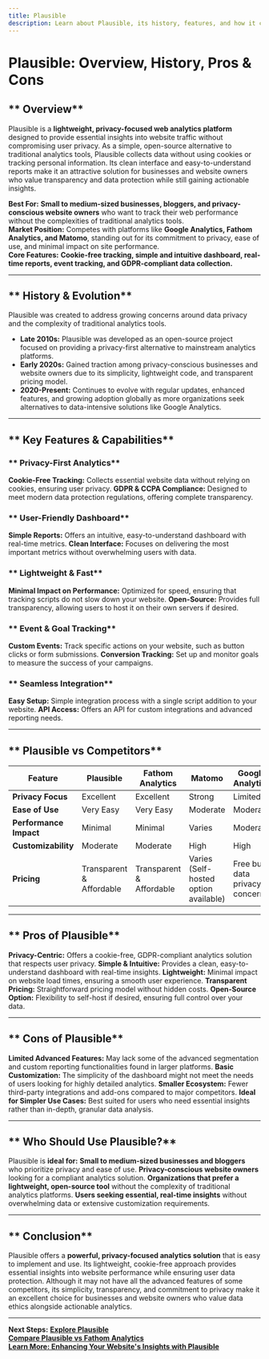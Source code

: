```yaml
---
title: Plausible
description: Learn about Plausible, its history, features, and how it compares to other privacy-focused analytics platforms.
---
```


# **Plausible: Overview, History, Pros & Cons**

## ** Overview**  
Plausible is a **lightweight, privacy-focused web analytics platform** designed to provide essential insights into website traffic without compromising user privacy. As a simple, open-source alternative to traditional analytics tools, Plausible collects data without using cookies or tracking personal information. Its clean interface and easy-to-understand reports make it an attractive solution for businesses and website owners who value transparency and data protection while still gaining actionable insights.

 **Best For:** **Small to medium-sized businesses, bloggers, and privacy-conscious website owners** who want to track their web performance without the complexities of traditional analytics tools.  
 **Market Position:** Competes with platforms like **Google Analytics, Fathom Analytics, and Matomo**, standing out for its commitment to privacy, ease of use, and minimal impact on site performance.  
 **Core Features:** **Cookie-free tracking, simple and intuitive dashboard, real-time reports, event tracking, and GDPR-compliant data collection.**

---

## ** History & Evolution**  
Plausible was created to address growing concerns around data privacy and the complexity of traditional analytics tools.

- **Late 2010s:** Plausible was developed as an open-source project focused on providing a privacy-first alternative to mainstream analytics platforms.
- **Early 2020s:** Gained traction among privacy-conscious businesses and website owners due to its simplicity, lightweight code, and transparent pricing model.
- **2020-Present:** Continues to evolve with regular updates, enhanced features, and growing adoption globally as more organizations seek alternatives to data-intensive solutions like Google Analytics.

---

## ** Key Features & Capabilities**

### ** Privacy-First Analytics**
 **Cookie-Free Tracking:** Collects essential website data without relying on cookies, ensuring user privacy.
 **GDPR & CCPA Compliance:** Designed to meet modern data protection regulations, offering complete transparency.

### ** User-Friendly Dashboard**
 **Simple Reports:** Offers an intuitive, easy-to-understand dashboard with real-time metrics.
 **Clean Interface:** Focuses on delivering the most important metrics without overwhelming users with data.

### ** Lightweight & Fast**
 **Minimal Impact on Performance:** Optimized for speed, ensuring that tracking scripts do not slow down your website.
 **Open-Source:** Provides full transparency, allowing users to host it on their own servers if desired.

### ** Event & Goal Tracking**
 **Custom Events:** Track specific actions on your website, such as button clicks or form submissions.
 **Conversion Tracking:** Set up and monitor goals to measure the success of your campaigns.

### ** Seamless Integration**
 **Easy Setup:** Simple integration process with a single script addition to your website.
 **API Access:** Offers an API for custom integrations and advanced reporting needs.

---

## ** Plausible vs Competitors**

| Feature                      | Plausible        | Fathom Analytics   | Matomo             | Google Analytics  |
|------------------------------|------------------|--------------------|--------------------|-------------------|
| **Privacy Focus**            |  Excellent     |  Excellent       |  Strong          |  Limited         |
| **Ease of Use**              |  Very Easy     |  Very Easy       |  Moderate        |  Moderate        |
| **Performance Impact**       |  Minimal       |  Minimal         |  Varies           |  Moderate        |
| **Customizability**          |  Moderate      |  Moderate        |  High            |  High           |
| **Pricing**                  |  Transparent & Affordable |  Transparent & Affordable |  Varies (Self-hosted option available) |  Free but data privacy concerns |

---

## ** Pros of Plausible**
 **Privacy-Centric:** Offers a cookie-free, GDPR-compliant analytics solution that respects user privacy.
 **Simple & Intuitive:** Provides a clean, easy-to-understand dashboard with real-time insights.
 **Lightweight:** Minimal impact on website load times, ensuring a smooth user experience.
 **Transparent Pricing:** Straightforward pricing model without hidden costs.
 **Open-Source Option:** Flexibility to self-host if desired, ensuring full control over your data.

---

## ** Cons of Plausible**
 **Limited Advanced Features:** May lack some of the advanced segmentation and custom reporting functionalities found in larger platforms.
 **Basic Customization:** The simplicity of the dashboard might not meet the needs of users looking for highly detailed analytics.
 **Smaller Ecosystem:** Fewer third-party integrations and add-ons compared to major competitors.
 **Ideal for Simpler Use Cases:** Best suited for users who need essential insights rather than in-depth, granular data analysis.

---

## ** Who Should Use Plausible?**
Plausible is **ideal for:**
 **Small to medium-sized businesses and bloggers** who prioritize privacy and ease of use.
 **Privacy-conscious website owners** looking for a compliant analytics solution.
 **Organizations that prefer a lightweight, open-source tool** without the complexity of traditional analytics platforms.
 **Users seeking essential, real-time insights** without overwhelming data or extensive customization requirements.

---

## ** Conclusion**
Plausible offers a **powerful, privacy-focused analytics solution** that is easy to implement and use. Its lightweight, cookie-free approach provides essential insights into website performance while ensuring user data protection. Although it may not have all the advanced features of some competitors, its simplicity, transparency, and commitment to privacy make it an excellent choice for businesses and website owners who value data ethics alongside actionable analytics.

---

 **Next Steps:**
 **[Explore Plausible](https://plausible.io/)**  
 **[Compare Plausible vs Fathom Analytics](#)**  
 **[Learn More: Enhancing Your Website's Insights with Plausible](#)**
